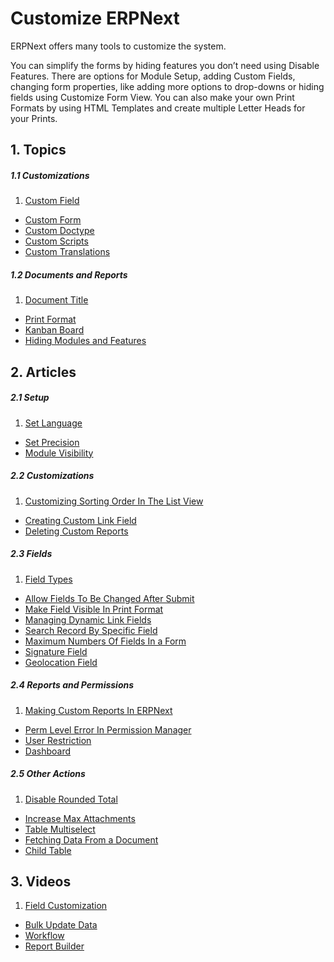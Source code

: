 <!-- add-breadcrumbs -->
# Customize ERPNext

ERPNext offers many tools to customize the system.

You can simplify the forms by hiding features you don’t need using Disable
Features. There are options for Module Setup, adding Custom Fields, changing form properties, like
adding more options to drop-downs or hiding fields using Customize Form View.
You can also make your own Print Formats by using HTML Templates and create
multiple Letter Heads for your Prints.

## 1. Topics
##### 1.1 Customizations
1. [Custom Field](/docs/user/manual/en/customize-erpnext/custom-field)
- [Custom Form](/docs/user/manual/en/customize-erpnext/customize-form)
- [Custom Doctype](/docs/user/manual/en/customize-erpnext/custom-doctype)
- [Custom Scripts](/docs/user/manual/en/customize-erpnext/custom-scripts)
- [Custom Translations](/docs/user/manual/en/setting-up/print/custom-translations)

##### 1.2 Documents and Reports
1. [Document Title](/docs/user/manual/en/customize-erpnext/document-title)
- [Print Format](/docs/user/manual/en/customize-erpnext/print-format)
- [Kanban Board](/docs/user/manual/en/customize-erpnext/kanban-board)
- [Hiding Modules and Features](/docs/user/manual/en/customize-erpnext/hiding-modules-and-features)

## 2. Articles

##### 2.1 Setup

1. [Set Language](/docs/user/manual/en/customize-erpnext/articles/set-language)
- [Set Precision](/docs/user/manual/en/customize-erpnext/articles/set-precision)
- [Module Visibility](/docs/user/manual/en/customize-erpnext/articles/module-visibility)

##### 2.2 Customizations
1. [Customizing Sorting Order In The List View](/docs/user/manual/en/customize-erpnext/articles/customizing-sorting-order-in-the-list-view)
- [Creating Custom Link Field](/docs/user/manual/en/customize-erpnext/articles/creating-custom-link-field)
- [Deleting Custom Reports](/docs/user/manual/en/customize-erpnext/articles/deleting-custom-reports)

##### 2.3 Fields
1. [Field Types](/docs/user/manual/en/customize-erpnext/articles/field-types)
- [Allow Fields To Be Changed After Submit](/docs/user/manual/en/customize-erpnext/articles/allow-fields-to-be-changed-after-submit)
- [Make Field Visible In Print Format](/docs/user/manual/en/customize-erpnext/articles/make-field-visible-in-print-format)
- [Managing Dynamic Link Fields](/docs/user/manual/en/customize-erpnext/articles/managing-dynamic-link-fields)
- [Search Record By Specific Field](/docs/user/manual/en/customize-erpnext/articles/search-record-by-specific-field)
- [Maximum Numbers Of Fields In a Form](/docs/user/manual/en/customize-erpnext/articles/maximum-numbers-of-fields-in-a-form)
- [Signature Field](/docs/user/manual/en/customize-erpnext/articles/signature-field)
- [Geolocation Field](/docs/user/manual/en/customize-erpnext/articles/geolocation-field)

##### 2.4 Reports and Permissions
1. [Making Custom Reports In ERPNext](/docs/user/manual/en/customize-erpnext/articles/making-custom-reports-in-erpnext)
- [Perm Level Error In Permission Manager](/docs/user/manual/en/customize-erpnext/articles/perm-level-error-in-permission-manager)
- [User Restriction](/docs/user/manual/en/customize-erpnext/articles/user-restriction)
- [Dashboard](/docs/user/manual/en/customize-erpnext/dashboard)

##### 2.5 Other Actions
1. [Disable Rounded Total](/docs/user/manual/en/customize-erpnext/articles/disable-rounded-total)
- [Increase Max Attachments](/docs/user/manual/en/customize-erpnext/articles/increase-max-attachments)
- [Table Multiselect](/docs/user/manual/en/customize-erpnext/articles/table-multiselect)
- [Fetching Data From a Document](/docs/user/manual/en/customize-erpnext/articles/fetching-data-from-a-document)
- [Child Table](/docs/user/manual/en/customize-erpnext/articles/child-table-)

## 3. Videos
1. [Field Customization](/docs/user/videos/learn/field-customization.html)
- [Bulk Update Data](/docs/user/videos/learn/bulk-update.html)
- [Workflow](/docs/user/videos/learn/workflow.html)
- [Report Builder](/docs/user/videos/learn/report-builder.html)